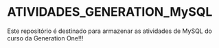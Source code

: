 # ATIVIDADES_GENERATION_MySQL

Este repositório é destinado para armazenar as atividades de MySQL do curso da Generation One!!!
